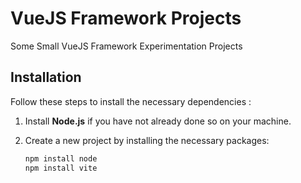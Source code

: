 # VueJS Framework Projects

Some Small VueJS Framework Experimentation Projects 

## Installation
Follow these steps to install the necessary dependencies :

1. Install **Node.js** if you have not already done so on your machine.
2. Create a new project by installing the necessary packages:

   ```bash
   npm install node
   npm install vite
